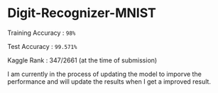 # Digit-Recognizer-MNIST

Training Accuracy : `98%`

Test Accuracy : `99.571%`

Kaggle Rank : 347/2661 (at the time of submission)

I am currently in the process of updating the model to imporve the performance and will update the results when I get a improved result.
